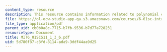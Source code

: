 ```yaml
---
content_type: resource
description: This resource contains information related to polynomial class.
file: https://ol-ocw-studio-app-qa.s3.amazonaws.com/courses/6-01sc-introduction-to-electrical-engineering-and-computer-science-i-spring-2011/5d780f87c3fd8114ada93ddf44aa9d25_MIT6_01SCS11_1_3_6.pdf
file_type: application/pdf
parent_uid: cb0b0a8c-7715-b7fb-9536-b7d77a728231
resourcetype: Document
title: MIT6_01SCS11_1_3_6.pdf
uid: 5d780f87-c3fd-8114-ada9-3ddf44aa9d25
---
```

